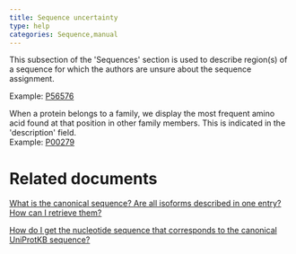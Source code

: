 ```yaml
---
title: Sequence uncertainty
type: help
categories: Sequence,manual
---
```


This subsection of the 'Sequences' section is used to describe region(s) of a sequence for which the authors are unsure about the sequence assignment.

Example: [P56576](https://www.uniprot.org/uniprotkb/P56576#sequences)

When a protein belongs to a family, we display the most frequent amino acid found at that position in other family members. This is indicated in the 'description' field.  
Example: [P00279](https://www.uniprot.org/uniprotkb/P00279#sequences)

# Related documents

[What is the canonical sequence? Are all isoforms described in one entry? How can I retrieve them?](https://www.uniprot.org/help/canonical%5Fand%5Fisoforms)

[How do I get the nucleotide sequence that corresponds to the canonical UniProtKB sequence?](https://www.uniprot.org/help/canonical%5Fnucleotide)
